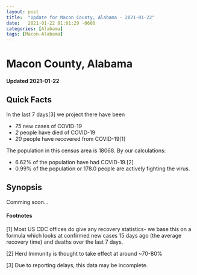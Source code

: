 ```yaml
---
layout: post
title:  "Update for Macon County, Alabama - 2021-01-22"
date:   2021-01-22 01:01:29 -0600
categories: [Alabama]
tags: [Macon-Alabama]
---
```


# Macon County, Alabama
#### Updated 2021-01-22

## Quick Facts

In the last 7 days[3] we project there have been
- *75* new cases of COVID-19
- *2* people have died of COVID-19
- *20* people have recovered from COVID-19[1]

The population in this census area is 18068. By our calculations:
- 6.62% of the population have had COVID-19.[2]
- 0.99% of the population or 178.0 people are actively fighting the virus.

## Synopsis

Comming soon...


#### Footnotes

[1] Most US CDC offices do give any recovery statistics- we base this on a formula which looks at confirmed new cases
15 days ago (the average recovery time) and deaths over the last 7 days.

[2] Herd Immunity is thought to take effect at around ~70-80%

[3] Due to reporting delays, this data may be incomplete.
 
    